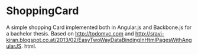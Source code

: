 ShoppingCard
============

A simple shopping Card implemented both in Angular.js and Backbone.js for a bachelor thesis.
Based on http://todomvc.com and http://sravi-kiran.blogspot.co.at/2013/02/EasyTwoWayDataBindingInHtmlPagesWithAngularJS.
html.
